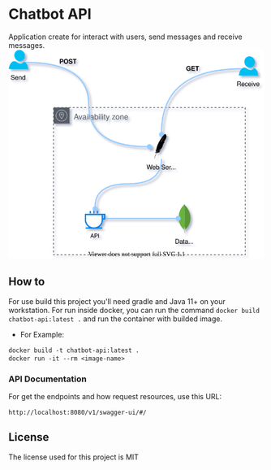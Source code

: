 # Chatbot API
Application create for interact with users, send messages and receive messages.
![Architecture Design](doc/Chatbot.svg)

## How to
For use build this project you'll need gradle and Java 11+ on your workstation. For run inside docker, you can run the command `docker build chatbot-api:latest .` and run the container with builded image.
- For Example:
```
docker build -t chatbot-api:latest .
docker run -it --rm <image-name>
```

### API Documentation
For get the endpoints and how request resources, use this URL:
```
http://localhost:8080/v1/swagger-ui/#/
```

## License
The license used for this project is MIT